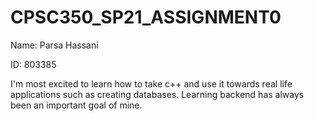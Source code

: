 # CPSC350_SP21_ASSIGNMENT0
Name: Parsa Hassani

ID: 803385

I'm most excited to learn how to take c++ and use it towards real life applications such as creating databases. Learning backend has always been an important goal of mine.